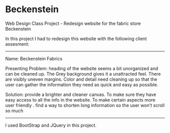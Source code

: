 # Beckenstein
Web Design Class Project - Redesign website for the fabric store Beckenstein 
 
In this project I had to redesign this website with the following client assesment:

*******

Name: ​Beckenstein Fabrics

Presenting Problem: ​heading of the website seems a bit unorganized and can be cleaned up.
The Grey background gives it a unattracted feel. There are visibly uneven margins. Color and
detail need cleaning up so that the user can gather the information they need as quick and easy
as possible.

Solution: ​provide a brighter and cleaner canvas. To make sure they have easy access to all the
info in the website. To make certain aspects more user friendly . find a way to shorten long
information so the user won’t scroll so much

******* 

I used BootStrap and JQuery in this project.
